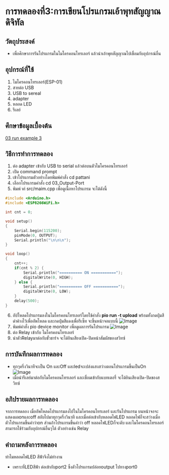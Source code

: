 # การทดลองที่3:การเขียนโปรแกรมเอ้าพุทสัญญาณดิจิทัล

## วัตถุประสงค์
* เพื่อศึกษาการรันโปรแกรมในไมโครคอนโทรเลอร์ แล้วนำเอ้าพุทสัญญาณไปเชื่อมกับอุปกรณ์อื่น

## อุปกรณ์ที่ใช้
1. ไมโครคอนโทรเลอร์(ESP-01)
2. สายต่อ USB
3. USB to sereal
4. adapter
5. หลอด LED
6. รีเลย์


## ศึกษาข้อมูลเบื้องต้น
[03 run example 3](https://www.youtube.com/watch?v=CCnN1WJsXQY)


## วิธีการทำการทดลอง
1. ต่อ adapter เข้ากับ USB to serial แล้วต่อบนตัวไมโครคอนโทรเลอร์
2. เปิด command prompt
3. เข้าโปรแกรมตัวอย่างโดยพิมพ์คำสั่ง cd pattani
4. เลือกโปรแกรมคำสั่ง cd 03_Output-Port
5. พิมพ์ vi src/maim.cpp เพื่อดูเนื้อหาโปรแกรม จะได้ดังนี้
```c
#include <Arduino.h>
#include <ESP8266WiFi.h>

int cnt = 0;

void setup()
{
	Serial.begin(115200);
	pinMode(0, OUTPUT);
	Serial.println("\n\n\n");
}

void loop()
{
	cnt++;
	if(cnt % 2) {
		Serial.println("========== ON ===========");
		digitalWrite(0, HIGH);
	} else {
		Serial.println("========== OFF ===========");
		digitalWrite(0, LOW);
	}
	delay(500);
}

```

6. อัปโหลดโปรแกรมลงในไมโครคอนโทรเลอร์โดยใช้คำสั่ง **pio run -t upload** พร้อมทั้งกดปุ่มสีดำค้างไว้เพื่ออัพโหลด และกดปุ่มสีแดงเพื่อรีเซ็ท จะขึ้นหน้าจอแบบนี้
![Image](https://i.imgur.com/W1OsA1a.jpg)
7. พิมพ์คำสั่ง pio device monitor เพื่อดูผลการรันโปรแกรม
![Image](https://i.imgur.com/jR7ZGJB.jpg)
8. ต่อ Relay เข้ากับ ไมโครคอนโทรเลอร์
9. นำตัวRelayมาต่อกับขั้วชาร์จ จะได้ยินเสียงเปิด-ปิดหน้าสัมผัสของสวิทซ์



## การบันทึกผลการทดลอง
* ทุกๆครึ่งวินาทีจะเป็น On และOff และledจะเปล่งแสงสว่างตอนโปรแกรมขึ้นเป็นOn
![Image](https://i.imgur.com/jR7ZGJB.jpg)
* เมื่อนำรีเลย์มาต่อกับไมโครคอนโทรเลอร์ และเชื่อมเข้ากับแบทเตอรี่ จะได้ยินเสียงเปิด-ปิดของสวิทซ์

## อภิปรายผลการทดลอง
จากการทดลอง เมื่ออัพโหลดโปรแกรมลงไปในไมโครคอนโทรเลอร์ และรันโปรแกรม บนหน้าจอจะแสดงผลonและoff สลับไปมาทุกๆครึ่งวินาที และเมื่อต่อเข้ากับหลอดไฟLED หลอดไฟก็จะสว่างเมื่อตัวโปรแกรมขึ้นคำว่าon
ส่วนถ้าโปรแกรมขึ้นคำว่า off หลอดไฟLEDก็จะดับ และไมโครคอนโทรเลอร์สามารถใช้ร่วมกับอุปกรณ์อื่นๆได้ ตัวอย่างเช่น Relay

## คำถามหลังการทดลอง
ทำไมหลอดไฟLED สีฟ้าจึงไม่ทำงาน
* เพราะที่LEDสีฟ้า ต่อเข้ากับport2 ซึ่งตัวโปรแกรมปล่อยoutput ไปทางport0
